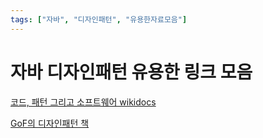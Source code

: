 ```yaml
---
tags: ["자바", "디자인패턴", "유용한자료모음"]
---
```

# 자바 디자인패턴 유용한 링크 모음

[코드, 패턴 그리고 소프트웨어 wikidocs](https://wikidocs.net/book/55)

[GoF의 디자인패턴 책](http://www.yes24.com/24/goods/17525598)

<TagLinks />
